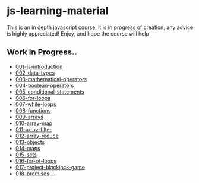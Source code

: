 # js-learning-material

This is an in depth javascript course, it is in progress of creation, any advice is highly appreciated!
Enjoy, and hope the course will help

## Work in Progress..

- [001-js-introduction](https://github.com/puftare/js-learning-material/tree/master/001-js-introduction)
- [002-data-types](https://github.com/puftare/js-learning-material/tree/master/002-data-types)
- [003-mathematical-operators](https://github.com/puftare/js-learning-material/tree/master/003-mathematical-operators)
- [004-boolean-operators](https://github.com/puftare/js-learning-material/tree/master/004-boolean-operators)
- [005-conditional-statements](https://github.com/puftare/js-learning-material/tree/master/005-conditional-statements)
- [006-for-loops](https://github.com/puftare/js-learning-material/tree/master/006-for-loops)
- [007-while-loops](https://github.com/puftare/js-learning-material/tree/master/007-while-loops)
- [008-functions](https://github.com/puftare/js-learning-material/tree/master/008-functions)
- [009-arrays](https://github.com/puftare/js-learning-material/tree/master/009-arrays)
- [010-array-map](https://github.com/puftare/js-learning-material/tree/master/010-array-map)
- [011-array-filter](https://github.com/puftare/js-learning-material/tree/master/011-array-filter)
- [012-array-reduce](https://github.com/puftare/js-learning-material/tree/master/012-array-reduce)
- [013-objects](https://github.com/puftare/js-learning-material/tree/master/013-objects)
- [014-maps](https://github.com/puftare/js-learning-material/tree/master/014-maps)
- [015-sets](https://github.com/puftare/js-learning-material/tree/master/015-sets)
- [016-for-of-loops](https://github.com/puftare/js-learning-material/tree/master/016-for-of-loops)
- [017-project-blackjack-game](https://github.com/puftare/js-learning-material/tree/master/017-Project-Blackjack-Game)
- [018-promises](https://github.com/puftare/js-learning-material/tree/master/018-promises)
...